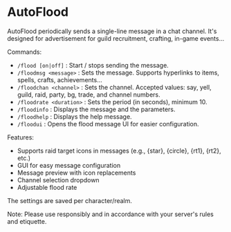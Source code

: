 # AutoFlood

AutoFlood periodically sends a single-line message in a chat channel. It's designed for advertisement for guild recruitment, crafting, in-game events...

Commands:

- `/flood [on|off]` : Start / stops sending the message.
- `/floodmsg <message>` : Sets the message. Supports hyperlinks to items, spells, crafts, achievements...
- `/floodchan <channel>` : Sets the channel. Accepted values: say, yell, guild, raid, party, bg, trade, and channel numbers.
- `/floodrate <duration>` : Sets the period (in seconds), minimum 10.
- `/floodinfo` : Displays the message and the parameters.
- `/floodhelp` : Displays the help message.
- `/floodui` : Opens the flood message UI for easier configuration.

Features:

- Supports raid target icons in messages (e.g., {star}, {circle}, {rt1}, {rt2}, etc.)
- GUI for easy message configuration
- Message preview with icon replacements
- Channel selection dropdown
- Adjustable flood rate

The settings are saved per character/realm.

Note: Please use responsibly and in accordance with your server's rules and etiquette.
